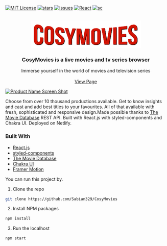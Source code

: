 [![MIT License][license-shield]][license-url]
[![stars][stars-shield]][stars-url]
[![Issues][issues-shield]][issues-url]
[![React][react-shield]][react-url]
[![sc][sc-shield]][sc-url]



<br />
<div align="center">
  <a href="https://cosymovies.netlify.app">
   <img src="https://github.com/Sabian329/CosyMovies/blob/main/src/Assets/logo11.png" alt="logo" />
  </a>

  <h3 align="center"> CosyMovies is a live movies and tv series browser</h3>

  <p align="center">
    Immerse yourself in the world of movies and television series
    <br />
    <br />
    <a href="https://cosymovies.netlify.app">View Page</a>
  </p>
</div>

[![Product Name Screen Shot][product-screenshot]](https://example.com)

Choose from over 10 thousand productions available. Get to know insights and cast and add best titles to your favourites. All of that available with fresh, sophisticated and responsive design.Made possible thanks to [The Movie Database](https://www.themoviedb.org/) REST API. Built with React.js with styled-components and Chakra UI. Deployed on Netlify.

  ### Built With

- [React.js](https://reactjs.org/)
- [styled-components](https://styled-components.com/)
- [The Movie Database](https://www.themoviedb.org/)
- [Chakra UI](https://chakra-ui.com/)
- [Framer Motion](https://www.framer.com/docs/)

  
You can run this project by.

 1. Clone the repo
   ```sh
   git clone https://github.com/Sabian329/CosyMovies
   ```
 2. Install NPM packages
   ```sh
   npm install
   ```
 3. Run the localhost
   ```sh
   npm start
   ```

[stars-shield]: https://img.shields.io/github/stars/pislagz/manycoins.svg?style=for-the-badge
[stars-url]: https://github.com/Sabian329/CosyMovies/stargazers
[issues-shield]: https://img.shields.io/github/issues/pislagz/manycoins.svg?style=for-the-badge
[issues-url]: https://github.com/Sabian329/CosyMovies/issues
[license-shield]: https://img.shields.io/github/license/pislagz/manycoins?style=for-the-badge
[license-url]:https://github.com/Sabian329/sabian/blob/main/MIT.md
[react-shield]: https://img.shields.io/static/v1?label=&message=React&color=gray&style=for-the-badge&logo=react
[react-url]: https://reactjs.org
[sc-shield]: https://img.shields.io/static/v1?label=&message=styled-components&color=2b2b2b&style=for-the-badge&logo=styledcomponents
[sc-url]: https://styled-components.com
[product-screenshot]: https://github.com/Sabian329/sabian/blob/main/CM.jpg

